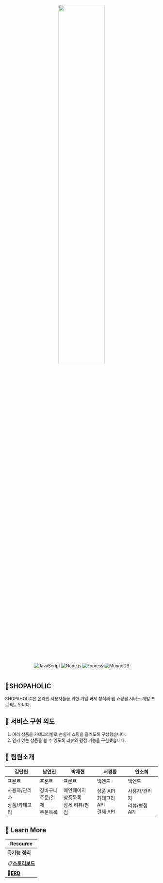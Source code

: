 <div align="center">
  <img width='55%' src='https://user-images.githubusercontent.com/78450157/185295480-5660eb01-11de-4149-a563-3e2ec13a0b73.png'/>
</div>

<br/>

<div align='center'>
  <img alt="JavaScript" src="https://img.shields.io/badge/JavaScript-F7DF1E?logo=JavaScript&logoColor=fff"/>
  <img alt="Node.js" src="https://img.shields.io/badge/Node.js-339933?logo=Node.js&logoColor=fff"/>
  <img alt="Express" src="https://img.shields.io/badge/Express-000000?logo=Express&logoColor=fff"/>
  <img alt="MongoDB" src="https://img.shields.io/badge/MongoDB-47A248?logo=MongoDB&logoColor=fff"/>
</div>

<br/>

## 🏬SHOPAHOLIC
SHOPAHOLIC은 온라인 사용자들을 위한 기업 과제 형식의 웹 쇼핑몰 서비스 개발 프로젝트 입니다.

## 📰 서비스 구현 의도 
1. 여러 상품을 카테고리별로 손쉽게 쇼핑을 즐기도록 구성했습니다.
2. 인기 있는 상품을 볼 수 있도록 리뷰와 평점 기능을 구현했습니다.

## 🙂 팀원소개
| 김단헌 | 남연진 | 박재현 | 서경환 | 안소희 |
| --------- | -------- | -------- | -------- | -------- |
| 프론트 | 프론트  | 프론트 | 백엔드 | 백엔드 |
| 사용자/관리자<br>상품/카테고리 | 장바구니<br>주문/결제<br>주문목록 | 메인페이지<br>상품목록<br>상세 리뷰/평점 | 상품 API<br>카테고리 API<br>결제 API | 사용자/관리자<br>리뷰/평점 API |



## 📌 Learn More

| Resource | 
| ------ |
| 🗒[**기능 정리**](https://github.com/sghwan/shopaholic/wiki/service-feature) | 
| 📋[**스토리보드**](https://github.com/sghwan/shopaholic/wiki/service-frame) | 
| 🧰[**ERD**](https://github.com/TeamGada/gada/wiki/ERD) |  


